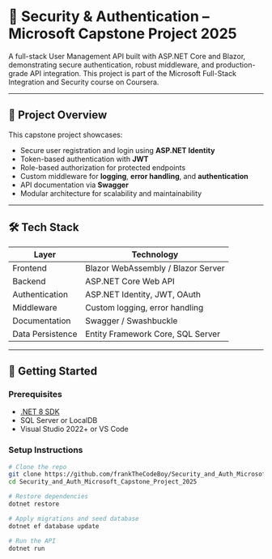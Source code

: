 # 🔐 Security & Authentication – Microsoft Capstone Project 2025

A full-stack User Management API built with ASP.NET Core and Blazor, demonstrating secure authentication, robust middleware, and production-grade API integration. This project is part of the Microsoft Full-Stack Integration and Security course on Coursera.

---

## 📌 Project Overview

This capstone project showcases:
- Secure user registration and login using **ASP.NET Identity**
- Token-based authentication with **JWT**
- Role-based authorization for protected endpoints
- Custom middleware for **logging**, **error handling**, and **authentication**
- API documentation via **Swagger**
- Modular architecture for scalability and maintainability

---

## 🛠️ Tech Stack

| Layer              | Technology                          |
|-------------------|--------------------------------------|
| Frontend          | Blazor WebAssembly / Blazor Server   |
| Backend           | ASP.NET Core Web API                 |
| Authentication    | ASP.NET Identity, JWT, OAuth         |
| Middleware        | Custom logging, error handling       |
| Documentation     | Swagger / Swashbuckle                |
| Data Persistence  | Entity Framework Core, SQL Server    |

---

## 🚀 Getting Started

### Prerequisites
- [.NET 8 SDK](https://dotnet.microsoft.com/en-us/download)
- SQL Server or LocalDB
- Visual Studio 2022+ or VS Code

### Setup Instructions
```bash
# Clone the repo
git clone https://github.com/frankTheCodeBoy/Security_and_Auth_Microsoft_Capstone_Project_2025.git
cd Security_and_Auth_Microsoft_Capstone_Project_2025

# Restore dependencies
dotnet restore

# Apply migrations and seed database
dotnet ef database update

# Run the API
dotnet run
